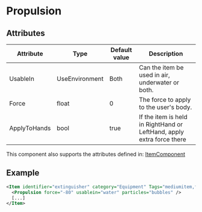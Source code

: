 # Propulsion


## Attributes

| Attribute    | Type           | Default value | Description                                                           |
|--------------|----------------|---------------|-----------------------------------------------------------------------|
| UsableIn     | UseEnvironment | Both          | Can the item be used in air, underwater or both.                      |
| Force        | float          | 0             | The force to apply to the user's body.                                |
| ApplyToHands | bool           | true          | If the item is held in RightHand or LeftHand, apply extra force there |

This component also supports the attributes defined in: [ItemComponent](ItemComponent.md)


## Example
```xml
<Item identifier="extinguisher" category="Equipment" Tags="mediumitem,fireextinguisher,provocative" cargocontaineridentifier="metalcrate" Scale="0.5" impactsoundtag="impact_metal_light" donttransferbetweensubs="true">
  <Propulsion force="-80" usablein="water" particles="bubbles" />
  [...]
</Item>
```

